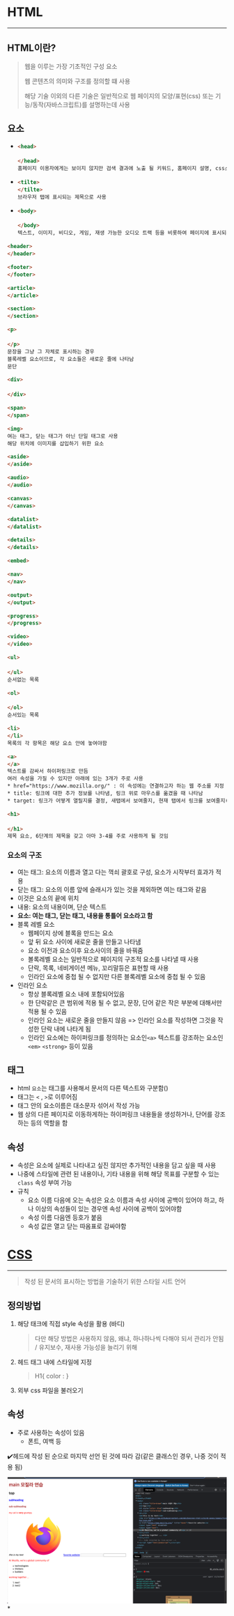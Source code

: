 # HTML

---

## HTML이란? 

> 웹을 이루는 가장 기초적인 구성 요소
>
> 웹 콘텐츠의 의미와 구조를 정의할 떄 사용
>
> 해당 기술 이외의 다른 기술은 일반적으로 웹 페이지의 모양/표현(css) 또는 기능/동작(자바스크립트)를 설명하는데 사용

## 요소 

* ```html
  <head>
    
  </head>
  홈페이지 이용자에게는 보이지 않지만 검색 결과에 노출 될 키워드, 홈페이지 설명, css스타일등 html페이지의 모든 내용을 담고 있음
  ```

* ```html
  <tilte>
  </tilte>
  브라우저 탭에 표시되는 제목으로 사용
  ```

* ```html
  <body>
    
  </body>
  텍스트, 이미지, 비디오, 게임, 재생 가능한 오디오 트랙 등을 비롯하여 페이지에 표시되는 모든 콘텐츠가 포함 됨

```html
<header>
</header>
```

```html
<footer>
</footer>
```

```html
<article>
</article>
```

```html
<section>
</section>
```

```html
<p>
  
</p>
문장을 그냥 그 자체로 표시하는 경우
블록레벨 요소이므로, 각 요소들은 새로운 줄에 나타남
문단
```

```html
<div>
  
</div>
```

```html
<span>
</span>
```

```html
<img>
여는 태그, 닫는 태그가 아닌 단일 태그로 사용
해당 위치에 이미지를 삽입하기 위한 요소
```

```html
<aside>
</aside>
```

```html
<audio>
</audio>
```

```html
<canvas>
</canvas>
```

```html
<datalist>
</datalist>
```

```html
<details>
</details>
```

```html
<embed>
```

```html
<nav>
</nav>
```

```html
<output>
</output>
```

```html
<progress>
</progress>
```

```html
<video>
</video>
```

```html
<ul>
  
</ul>
순서없는 목록
```

```html
<ol>
  
</ol>
순서있는 목록
```

```html
<li>
</li>
목록의 각 항목은 해당 요소 안에 놓여야함
```

```html
<a>
</a>
텍스트를 감싸서 하이퍼링크로 만듬
여러 속성을 가질 수 있지만 아래에 있는 3개가 주로 사용
* href="https://www.mozilla.org/" : 이 속성에는 연결하고자 하는 웹 주소를 지정
* title: 링크에 대한 추가 정보를 나타냄, 링크 위로 마우스를 옮겼을 때 나타남
* target: 링크가 어떻게 열릴지를 결정, 새탭에서 보여줄지, 현재 탭에서 링크를 보여줄지(이 경우 이 속성 생략)
```

```html
<h1>
  
</h1>
제목 요소, 6단계의 제목을 갖고 아마 3-4를 주로 사용하게 될 것임
```



### 요소의 구조

* 여는 태그: 요소의 이름과 열고 다는 꺽쇠 괄호로 구성, 요소가 시작부터 효과가 적용
* 닫는 태그: 요소의 이름 앞에 슬래시가 있는 것을 제외하면 여는 태그와 같음
* 이것은 요소의 끝에 위치
* 내용: 요소의 내용이며, 단순 텍스트
* **요소: 여는 태그, 닫는 태그, 내용을 통틀어 요소라고 함**
* 블록 레벨 요소
  * 웹페이지 상에 블록을 만드는 요소
  * 앞 뒤 요소 사이에 새로운 줄을 만들고 나타냄
  * 요소 이전과 요소이후 요소사이의 줄을 바꿔줌
  * 볼록레벨 요소는 일반적으로 페이지의 구조적 요소를 나타낼 때 사용
  * 단락, 목록, 네비게이션 메뉴, 꼬리말등은 표현할 때 사용
  * 인라인 요소에 중첩 될 수 없지만 다른 블록레벨 요소에 중첩 될 수 있음
* 인라인 요소
  * 항상 블록레벨 요소 내에 포함되어있음
  * 한 단락같은 큰 범위에 적용 될 수 없고, 문장, 단어 같은 작은 부분에 대해서만 적용 될 수 있음
  * 인라인 요소는 새로운 줄을 만들지 않음 => 인라인 요소를 작성하면 그것을 작성한 단락 내에 나타게 됨
  * 인라인 요소에는 하이퍼링크를 정의하는 요소인`<a>` 텍스트를 강조하는 요소인 `<em>` `<strong>` 등이 있음

## 태그

* html `요소`는 태그를 사용해서 문서의 다른 텍스트와 구분함()
* 태그는 `<` , `>`로 이루어짐
* 태그 안의 요소이름은 대소문자 섞어서 작성 가능
* 웹 상의 다른 페이지로 이동하게하는 하이퍼링크 내용들을 생성하거나, 단어를 강조하는 등의 역할을 함



## 속성

* 속성은 요소에 실제로 나타내고 싶진 않지만 추가적인 내용을 담고 싶을 때 사용
* 나중에 스타일에 관련 된 내용이나, 기타 내용을 위해 해당 목표를 구분할 수 있는 `class` 속성 부여 가능
* 규칙
  * 요소 이름 다음에 오는 속성은 요소 이름과 속성 사이에 공백이 있어야 하고, 하나 이상의 속성들이 있는 경우엔 속성 사이에 공백이 있어야함
  * 속성 이름 다음엔 등호가 붙음
  * 속성 값은 열고 닫는 따옴표로 감싸야함



# [CSS](https://github.com/leejongeun2/Web/blob/master/01_web%EA%B8%B0%EC%B4%88.html)

---

> 작성 된 문서의 표시하는 방법을 기술하기 위한 스타일 시트 언어



## 정의방법

1. 해당 태크에 직접 style 속성을 활용 (바디)

   > 다만 해당 방법은 사용하지 않음, 왜냐, 하나하나씩 다해야 되서 관리가 안됨 / 유지보수, 재사용 가능성을 늘리기 위해

2. 헤드 태그 내에 스타일에 지정

   > H1{ color : }

3. 외부 css 파일을 불러오기

## 속성

* 주로 사용하는 속성이 있음
  * 폰트, 여백 등



✔️헤드에 작성 된 순으로 마지막 선언 된 것에 따라 감(같은 클래스인 경우, 나중 것이 적용 됨)

![image-20220829202800994](web_mozilala_0829.assets/image-20220829202800994.png)*
